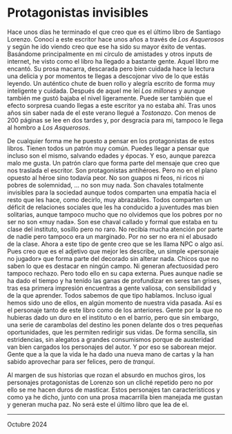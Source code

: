 
# Protagonistas invisibles

Hace unos días he terminado el que creo que es el último libro de Santiago Lorenzo. Conocí a este escritor hace unos años a través de *Los Asquerosos* y  según he ido viendo creo que ese ha sido su mayor éxito de ventas. Basándome principalmente en mi círculo de amistades y otros inputs de internet, he visto como el libro ha llegado a bastante gente. Aquel libro me encantó. Su prosa macarra, descarada pero bien cuidada hace la lectura una delicia y por momentos te llegas a descojonar vivo de lo que estás leyendo. Un auténtico chute de buen rollo y alegría escrito de forma muy inteligente y cuidada. Después de aquel me leí *Los millones* y aunque también me gustó bajaba el nivel ligeramente. Puede ser también que el efecto sorpresa cuando llegas a este escritor ya no estaba ahí. Tras unos años sin saber nada de el este verano llegué a *Tostonazo*. Con menos de 200 páginas se lee en dos tardes y, por desgracia para mi, tampoco le llega al hombro a *Los Asquerosos*. 

De cualquier forma me he puesto a pensar en los protagonistas de estos libros. Tienen todos un patrón muy común. Puedes llegar a pensar que incluso son el mismo, salvando edades y épocas. Y eso, aunque parezca malo me gusta. Un patrón claro que forma parte del mensaje que creo que nos traslada el escritor. Son protagonistas antihéroes. Pero no en el plano opuesto al héroe sino todavía peor. No son guapos ni feos, ni ricos ni pobres de solemnidad, ... no son muy nada. Son chavales totalmente invisibles para la sociedad aunque todos comparten una empatía hacia el resto que les hace, como decirlo, muy abrazables. Todos comparten un déficit de relaciones sociales que les ha conducido a juventudes mas bien solitarias, aunque tampoco mucho que no olvidemos que los pobres por no ser no son «muy nada». Son ese chaval callado y formal que estaba en tu clase del instituto, sosillo pero no raro. No recibía mucha atención por parte de nadie pero tampoco era un marginado. Por no ser no era ni el abusado de la clase. Ahora a este tipo de gente creo que se les llama NPC o algo así. Pues creo que es el adjetivo que mejor les describe, un simple «personaje no jugador» que forma parte del decorado sin alterar nada. Chicos que no saben lo que es destacar en ningún campo. Ni generan afectuosidad pero tampoco rechazo. Pero todo ello en su capa externa. Pues aunque nadie se ha dado el tiempo y ha tenido las ganas de profundizar en seres tan grises, tras esa primera impresión encuentras a gente valiosa, con sensibilidad y de la que aprender. Todos sabemos de que tipo hablamos. Incluso igual hemos sido uno de ellos, en algún momento de nuestra vida pasada. Así es el personaje tanto de este libro como de los anteriores. Gente por la que no hubieras dado un duro en el instituto o en el barrio, pero que sin embargo, una serie de carambolas del destino les ponen delante dos o tres pequeñas oportunidades, que les permiten redirigir sus vidas. De forma sencilla, sin estridencias, sin alegatos a grandes consumismos porque de austeridad van bien cargados los personajes del autor. Y por eso se saborean mejor. Gente que a la que la vida le ha dado una nueva mano de cartas y la han sabido aprovechar para ser felices, pero de *tranqui*. 

Al margen de sus historias que rozan el absurdo en muchos giros, los personajes protagonistas de Lorenzo son un cliché repetido pero no por ello se me hacen duros de masticar. Estos personajes tan característicos y como ya he dicho, junto con una prosa macarrilla bien manejada me gustan y generan mucha paz. No será este el último libro que lea de el.


---

Octubre 2024
